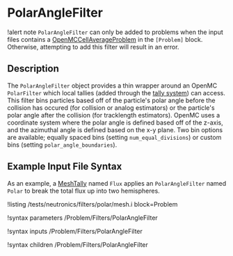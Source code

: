 # PolarAngleFilter

!alert note
`PolarAngleFilter` can only be added to problems when the input files contains a [OpenMCCellAverageProblem](OpenMCCellAverageProblem.md)
in the `[Problem]` block. Otherwise, attempting to add this filter will result in an error.

## Description

The `PolarAngleFilter` object provides a thin wrapper around an OpenMC `PolarFilter` which local tallies (added through the
[tally system](AddTallyAction.md)) can access. This filter bins particles based off of the particle's polar angle before the collision
has occured (for collision or analog estimators) or the particle's polar angle after the collision (for tracklength estimators). OpenMC
uses a coordinate system where the polar angle is defined based off of the z-axis, and the azimuthal angle is defined based on the x-y
plane. Two bin options are available; equally spaced bins (setting `num_equal_divisions`) or custom bins (setting `polar_angle_boundaries`).

## Example Input File Syntax

As an example, a [MeshTally](MeshTally.md) named `Flux` applies an `PolarAngleFilter` named `Polar` to break the total flux up
into two hemispheres.

!listing /tests/neutronics/filters/polar/mesh.i
  block=Problem

!syntax parameters /Problem/Filters/PolarAngleFilter

!syntax inputs /Problem/Filters/PolarAngleFilter

!syntax children /Problem/Filters/PolarAngleFilter
